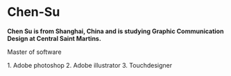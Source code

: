 # Chen-Su
**Chen Su is from Shanghai, China and is studying Graphic Communication Design at Central Saint Martins.**
<p>Master of software</p>
1. Adobe photoshop
2. Adobe illustrator
3. Touchdesigner
